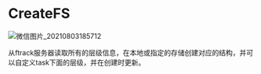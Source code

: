 # CreateFS

![微信图片_20210803185712](https://user-images.githubusercontent.com/22367293/128010532-aaa06e93-53e0-45e6-a7ce-08f3b9f39403.png)

从ftrack服务器读取所有的层级信息，在本地或指定的存储创建对应的结构，并可以自定义task下面的层级，并在创建时更新。
